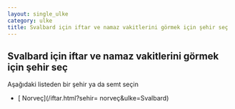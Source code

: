 ```yaml
---
layout: single_ulke
category: ulke
title: Svalbard için iftar ve namaz vakitlerini görmek için şehir seç
---
```



## Svalbard için iftar ve namaz vakitlerini görmek için şehir seç

Aşağıdaki listeden bir şehir ya da semt seçin


* [ Norveç](/iftar.html?sehir= norveç&ulke=Svalbard)
